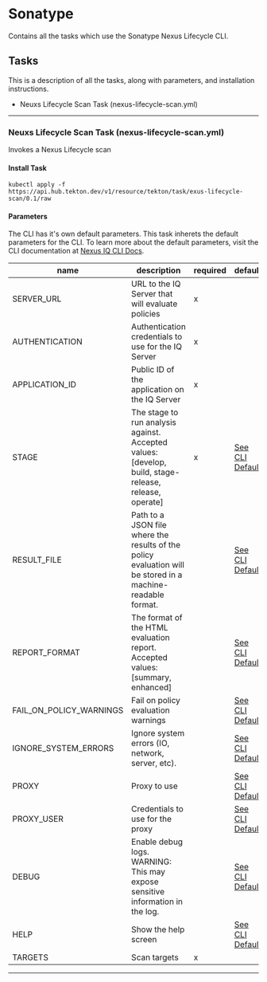 # Sonatype

Contains all the tasks which use the Sonatype Nexus Lifecycle CLI.

## Tasks

This is a description of all the tasks, along with parameters, and installation instructions.

- Neuxs Lifecycle Scan Task (nexus-lifecycle-scan.yml)

----

### Neuxs Lifecycle Scan Task (nexus-lifecycle-scan.yml)

Invokes a Nexus Lifecycle scan

#### Install Task

```shell
kubectl apply -f https://api.hub.tekton.dev/v1/resource/tekton/task/exus-lifecycle-scan/0.1/raw
```

#### Parameters

The CLI has it's own default parameters.  This task inherets the default parameters for the CLI.  To learn more about the default parameters, visit the CLI documentation at [Nexus IQ CLI Docs](https://hub.docker.com/r/sonatype/nexus-iq-cli).

name                        | description                                                                                                   | required  | default
---------                   | -------------------------------------------                                                                   | --------  | -------
SERVER_URL                  | URL to the IQ Server that will evaluate policies                                                              |     x     |
AUTHENTICATION              | Authentication credentials to use for the IQ Server                                                           |     x     |
APPLICATION_ID              | Public ID of the application on the IQ Server                                                                 |     x     |
STAGE                       | The stage to run analysis against. Accepted values: [develop, build, stage-release, release, operate]         |     x     | [See CLI Default](https://hub.docker.com/r/sonatype/nexus-iq-cli)
RESULT_FILE                 | Path to a JSON file where the results of the policy evaluation will be stored in a machine-readable format.   |           | [See CLI Default](https://hub.docker.com/r/sonatype/nexus-iq-cli)
REPORT_FORMAT               | The format of the HTML evaluation report. Accepted values: [summary, enhanced]                                |           | [See CLI Default](https://hub.docker.com/r/sonatype/nexus-iq-cli)
FAIL_ON_POLICY_WARNINGS     | Fail on policy evaluation warnings                                                                            |           | [See CLI Default](https://hub.docker.com/r/sonatype/nexus-iq-cli)
IGNORE_SYSTEM_ERRORS        | Ignore system errors (IO, network, server, etc).                                                              |           | [See CLI Default](https://hub.docker.com/r/sonatype/nexus-iq-cli)
PROXY                       | Proxy to use                                                                                                  |           | [See CLI Default](https://hub.docker.com/r/sonatype/nexus-iq-cli)
PROXY_USER                  | Credentials to use for the proxy                                                                              |           | [See CLI Default](https://hub.docker.com/r/sonatype/nexus-iq-cli)
DEBUG                       | Enable debug logs. WARNING: This may expose sensitive information in the log.                                 |           | [See CLI Default](https://hub.docker.com/r/sonatype/nexus-iq-cli)
HELP                        | Show the help screen                                                                                          |           | [See CLI Default](https://hub.docker.com/r/sonatype/nexus-iq-cli)
TARGETS                     | Scan targets                                                                                                  |     x     |

----

